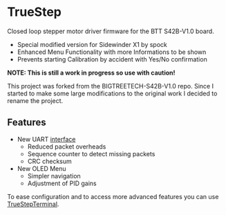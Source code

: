 # TrueStep
Closed loop stepper motor driver firmware for the BTT S42B-V1.0 board. 
  - Special modified version for Sidewinder X1 by spock
  - Enhanced Menu Functionality with more Informations to be shown
  - Prevents starting Calibration by accident with Yes/No confirmation

**NOTE: This is still a work in progress so use with caution!**

This project was forked from the BIGTREETECH-S42B-V1.0 repo. Since I started to make some large modifications to the original work I decided to rename the project.

## Features
- New UART [interface](SerialInterface.md) 
  - Reduced packet overheads
  - Sequence counter to detect missing packets
  - CRC checksum
- New OLED Menu
  - Simpler navigation
  - Adjustment of PID gains

To ease configuration and to access more advanced features you can use [TrueStepTerminal](utils/TrueStepTerminal).
